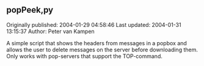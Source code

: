 ## popPeek,py 
Originally published: 2004-01-29 04:58:46 
Last updated: 2004-01-31 13:15:37 
Author: Peter van Kampen 
 
A simple script that shows the headers from messages in a popbox and allows the user to delete messages on the server before downloading them. Only works with pop-servers that support the TOP-command.